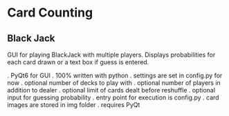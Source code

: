 # Card Counting

## Black Jack

GUI for playing BlackJack with multiple players.
Displays probabilities for each card drawn or a text box if guess is entered.

. PyQt6 for GUI
. 100% written with python
. settings are set in config.py for now
. optional number of decks to play with
. optional number of players in addition to dealer
. optional limit of cards dealt before reshuffle
. optional input for guessing probability
. entry point for execution is config.py
. card images are stored in img folder
. requires PyQt
